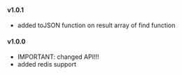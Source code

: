 #### v1.0.1
- added toJSON function on result array of find function

#### v1.0.0
- IMPORTANT: changed API!!!
- added redis support